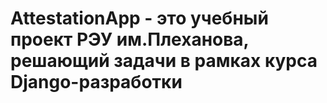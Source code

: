 # AttestationApp - это учебный проект РЭУ им.Плеханова, решающий задачи в рамках курса Django-разработки
